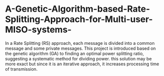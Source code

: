 # A-Genetic-Algorithm-based-Rate-Splitting-Approach-for-Multi-user-MISO-systems-
 In a Rate Splitting (RS) approach, each message is divided into a common message and  some private messages. This project is introduced  based on the  genetic algorithm  (GA)  to  finding  an  optimal  power  splitting ratio, suggesting a systematic method for dividing power. this solution may be more exact but since it is an iterative approach, it increases processing time of transmission. 
